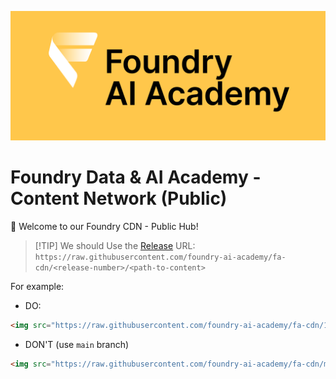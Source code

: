 ![Foundry Data & AI Academy Logo](/images/FoundryAI_academy_logo_on_yellow_space.png)

# Foundry Data & AI Academy - Content Network (Public)

👋 Welcome to our Foundry CDN - Public Hub!

> [!TIP] We should
> Use the [Release](https://github.com/foundry-ai-academy/fa-cdn/releases) URL: `https://raw.githubusercontent.com/foundry-ai-academy/fa-cdn/<release-number>/<path-to-content>`

For example:

- DO:

```html
<img src="https://raw.githubusercontent.com/foundry-ai-academy/fa-cdn/1.0.0/images/FoundryAI_academy_logo_on_yellow_space.png" alt="About Foundry" width="500">
```

- DON'T (use `main` branch)

```html
<img src="https://raw.githubusercontent.com/foundry-ai-academy/fa-cdn/main/images/FoundryAI_academy_logo_on_yellow_space.png" alt="About Foundry" width="500">
```
